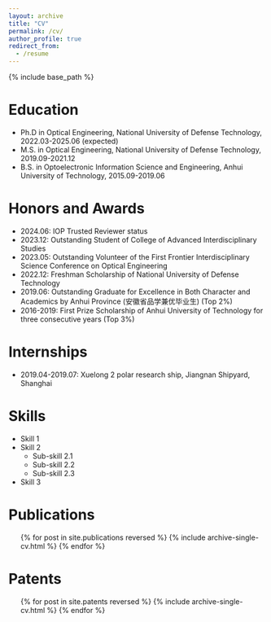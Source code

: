 ```yaml
---
layout: archive
title: "CV"
permalink: /cv/
author_profile: true
redirect_from:
  - /resume
---
```


{% include base_path %}

Education
======
* Ph.D in Optical Engineering, National University of Defense Technology, 2022.03-2025.06 (expected)
* M.S. in Optical Engineering, National University of Defense Technology, 2019.09-2021.12
* B.S. in Optoelectronic Information Science and Engineering, Anhui University of Technology, 2015.09-2019.06

Honors and Awards
======
* 2024.06: IOP Trusted Reviewer status
* 2023.12: Outstanding Student of College of Advanced Interdisciplinary Studies
* 2023.05: Outstanding Volunteer of the First Frontier Interdisciplinary Science Conference on Optical Engineering
* 2022.12: Freshman Scholarship of National University of Defense Technology
* 2019.06: Outstanding Graduate for Excellence in Both Character and Academics by Anhui Province (安徽省品学兼优毕业生) (Top 2%)
* 2016-2019: First Prize Scholarship of Anhui University of Technology for three consecutive years (Top 3%)

Internships
======
* 2019.04-2019.07: Xuelong 2 polar research ship, Jiangnan Shipyard, Shanghai
  
Skills
======
* Skill 1
* Skill 2
  * Sub-skill 2.1
  * Sub-skill 2.2
  * Sub-skill 2.3
* Skill 3

Publications
======
  <ul>{% for post in site.publications reversed %}
    {% include archive-single-cv.html %}
  {% endfor %}</ul>
  
Patents
======
  <ul>{% for post in site.patents reversed %}
    {% include archive-single-cv.html  %}
  {% endfor %}</ul>
  

